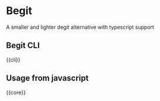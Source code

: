 # Begit

A smaller and lighter degit alternative with typescript support

## Begit CLI

{{cli}}

## Usage from javascript

{{core}}
